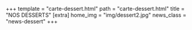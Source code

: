 +++
template = "carte-dessert.html"
path = "carte-dessert.html"
title = "NOS DESSERTS"
[extra]
home_img = "img/dessert2.jpg"
news_class = "news-dessert"
+++
